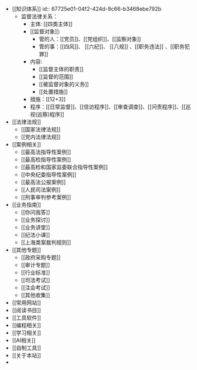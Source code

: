 - [[知识体系]]
  id:: 67725e01-04f2-424d-9c66-b3468ebe792b
	- 监督法律关系：
		- 主体: [[四类主体]]
		- [[监督对象]]:
			- 管的人：[[党员]]、[[党组织]]、[[监察对象]]
			- 管的事：[[四风]]、 [[六纪]]、 [[八规]] 、[[职务违法]] 、[[职务犯罪]]
		- 内容:
			- [[监督主体的职责]]
			- [[监督的范围]]
			- [[被监督对象的义务]]
			- [[处置措施]]
		- 措施：[[12+3]]
		- 程序：[[日常监督]]、[[信访程序]]、[[审查调查]]、[[问责程序]]、[[巡视(巡察)程序]]
- [[法律法规]]
	- [[国家法律法规]]
	- [[党内法律法规]]
- [[案例相关]]
	- [[最高法指导性案例]]
	- [[最高检指导性案例]]
	- [[最高检和国家监委联合指导性案例]]
	- [[中央纪委指导性案例]]
	- [[最高法公报案例]]
	- [[人民司法案例]]
	- [[刑事审判参考案例]]
- [[业务指南]]
	- [[你问我答]]
	- [[业务探讨]]
	- [[业务讲堂]]
	- [[纪法小课]]
	- [[上海类案裁判规则]]
- [[其他专题]]
	- [[政府采购专题]]
	- [[审计专题]]
	- [[行业标准]]
	- [[司法考试]]
	- [[注会考试]]
	- [[其他收集]]
- [[常用网站]]
- [[阅读书目]]
- [[工具软件]]
- [[编程相关]]
- [[学习相关]]
- [[AI相关]]
- [[自制工具]]
- [[关于本站]]
-